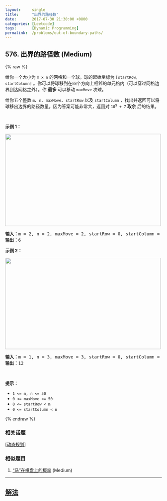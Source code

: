 ```yaml
---
layout:     single
title:      "出界的路径数"
date:       2017-07-30 21:30:00 +0800
categories: [Leetcode]
tags:       [Dynamic Programming]
permalink:  /problems/out-of-boundary-paths/
---
```


## 576. 出界的路径数 (Medium)

{% raw %}

<p>给你一个大小为 <code>m x n</code> 的网格和一个球。球的起始坐标为 <code>[startRow, startColumn]</code> 。你可以将球移到在四个方向上相邻的单元格内（可以穿过网格边界到达网格之外）。你 <strong>最多</strong> 可以移动 <code>maxMove</code> 次球。</p>

<p>给你五个整数 <code>m</code>、<code>n</code>、<code>maxMove</code>、<code>startRow</code> 以及 <code>startColumn</code> ，找出并返回可以将球移出边界的路径数量。因为答案可能非常大，返回对 <code>10<sup>9</sup> + 7</code> <strong>取余</strong> 后的结果。</p>

<p>&nbsp;</p>

<p><strong>示例 1：</strong></p>
<img alt="" src="https://assets.leetcode.com/uploads/2021/04/28/out_of_boundary_paths_1.png" style="width: 500px; height: 296px;" />
<pre>
<strong>输入：</strong>m = 2, n = 2, maxMove = 2, startRow = 0, startColumn = 0
<strong>输出：</strong>6
</pre>

<p><strong>示例 2：</strong></p>
<img alt="" src="https://assets.leetcode.com/uploads/2021/04/28/out_of_boundary_paths_2.png" style="width: 500px; height: 293px;" />
<pre>
<strong>输入：</strong>m = 1, n = 3, maxMove = 3, startRow = 0, startColumn = 1
<strong>输出：</strong>12
</pre>

<p>&nbsp;</p>

<p><strong>提示：</strong></p>

<ul>
	<li><code>1 &lt;= m, n &lt;= 50</code></li>
	<li><code>0 &lt;= maxMove &lt;= 50</code></li>
	<li><code>0 &lt;= startRow &lt; m</code></li>
	<li><code>0 &lt;= startColumn &lt; n</code></li>
</ul>

{% endraw %}

### 相关话题
  [[动态规划](https://github.com/awesee/leetcode/tree/main/tag/dynamic-programming/README.md)]

### 相似题目
  1. [“马”在棋盘上的概率](/problems/knight-probability-in-chessboard) (Medium)

---

## [解法](https://github.com/awesee/leetcode/tree/main/problems/out-of-boundary-paths)
